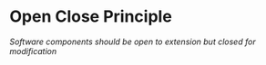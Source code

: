 # Open Close Principle
*Software components should be open to extension but closed for modification*